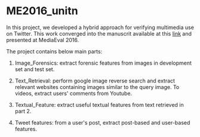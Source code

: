 # ME2016_unitn

In this project, we developed a hybrid approach for verifying multimedia use on Twitter. This work converged into the manuscrit available at this [link](http://ceur-ws.org/Vol-1739/MediaEval_2016_paper_47.pdf) and presented at MediaEval 2016.

The project contains below main parts:

1. Image_Forensics: extract forensic features from images in development set and test set.

2. Text_Retrieval: perform google image reverse search and extract relevant websites containing images similar to the query image. To videos, extract users' comments from Youtube.

3. Textual_Feature: extract useful textual features from text retrieved in part 2.

4. Tweet features: from a user's post, extract post-based and user-based features.



